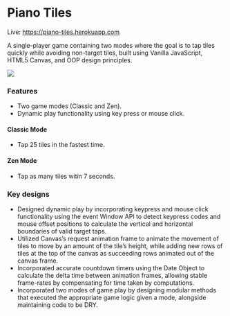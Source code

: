 # Piano Tiles

Live: https://piano-tiles.herokuapp.com

A single-player game containing two modes where the goal is to tap tiles quickly while avoiding non-target tiles, built using Vanilla JavaScript, HTML5 Canvas, and OOP design principles.

![](piano-tiles-demo.mov.gif)

### Features
- Two game modes (Classic and Zen).
- Dynamic play functionality using key press or mouse click.

#### Classic Mode
- Tap 25 tiles in the fastest time.

#### Zen Mode
- Tap as many tiles witin 7 seconds.

### Key designs
- Designed dynamic play by incorporating keypress and mouse click functionality using the event Window API to detect keypress codes and mouse offset positions to calculate the vertical and horizontal boundaries of valid target taps.
- Utilized Canvas’s request animation frame to animate the movement of tiles to move by an amount of the tile’s height, while adding new rows of tiles at the top of the canvas as succeeding rows animated out of the canvas frame.
- Incorporated accurate countdown timers using the Date Object to calculate the delta time between animation frames, allowing stable frame-rates by compensating for time taken by computations.
- Incorporated two modes of game play by designing modular methods that executed the appropriate game logic given a mode, alongside maintaining code to be DRY.
